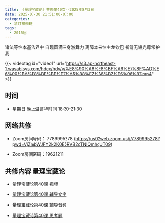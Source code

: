 ```yaml
---
title: 《量理宝藏论》共修第40次--2025年8月3日
date: 2025-07-30 21:51:00-07:00
categories:
  - 慧灯禅修班
tags:
  - 2015届
---
```

诸法等性本基法界中 自现圆满三身游舞力 离障本来怙主龙钦巴 祈请无垢光尊常护我

{{< videotag id="video1" url="https://s3.ap-northeast-1.wasabisys.com/hdcx/hdv/v/%E8%90%A8%E8%BF%A6%E7%8F%AD%E6%99%BA%E8%BE%BE%E7%A5%88%E7%A5%B7%E6%96%87.mp4" >}}

## 时间


* 星期日 晚上温哥华时间 18:30-21:30


## 网络共修


* Zoom房间号码： 7789995278 (https://us02web.zoom.us/j/7789995278?pwd=VjZmbWJFY2k2K0E5RVB2cTNIQmhqUT09)


* Zoom房间密码：19621211


## 共修内容 量理宝藏论


* [量理宝藏论第40课 视频](https://huidengchanxiu.net/refs/llbzl/llbzl-07/#%E7%AC%AC%E5%9B%9B%E5%8D%81%E8%AF%BE)

* [量理宝藏论第40课 辅导文字](https://huidengchanxiu.net/refs/llbzl/llbzl-07#%E7%AC%AC%E5%9B%9B%E5%8D%81%E8%AF%BE%E8%BE%85%E5%AF%BC)

* [量理宝藏论第40课 辅导音频](https://box.hdcxb.net/%E7%A6%85%E4%BF%AE%E7%8F%AD/037-%E9%87%8F%E7%90%86%E5%AE%9D%E8%97%8F%E8%AE%BA/%E8%BE%85%E5%AF%BC-%E6%99%BA%E8%AF%9A%E5%A0%AA%E5%B8%83%E7%AC%AC1%E6%AC%A1%E8%AE%B2%E8%A7%A3%E4%BA%8E2006%E8%87%B307%E5%B9%B4?page=2)

* [量理宝藏论第40课 思考题 ](https://huidengchanxiu.net/refs/llbzl/llbzl-qa#%E7%AC%AC40%E8%AF%BE)

